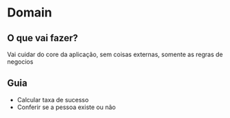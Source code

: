 # Domain

## O que vai fazer?

Vai cuidar do core da aplicação, sem coisas externas, somente as regras de negocios

## Guia

- Calcular taxa de sucesso
- Conferir se a pessoa existe ou não